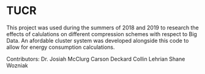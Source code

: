 # TUCR
This project was used during the summers of 2018 and 2019 to research the effects of calulations on different compression schemes with respect to Big Data. An afordable cluster system was developed alongside this code to allow for energy consumption calculations.

Contributors:
Dr. Josiah McClurg
Carson Deckard
Collin Lehrian
Shane Wozniak

